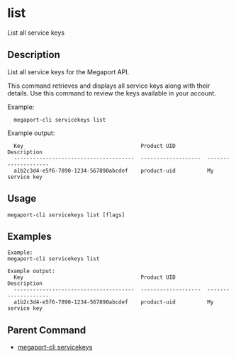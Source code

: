 # list

List all service keys

## Description

List all service keys for the Megaport API.

This command retrieves and displays all service keys along with their details.
Use this command to review the keys available in your account.

Example:
```
  megaport-cli servicekeys list

```

Example output:
```
  Key                                     Product UID          Description
  --------------------------------------  -------------------  --------------------
  a1b2c3d4-e5f6-7890-1234-567890abcdef    product-uid          My service key

```



## Usage

```
megaport-cli servicekeys list [flags]
```

## Examples

```
Example:
megaport-cli servicekeys list

Example output:
  Key                                     Product UID          Description
  --------------------------------------  -------------------  --------------------
  a1b2c3d4-e5f6-7890-1234-567890abcdef    product-uid          My service key
```

## Parent Command

* [megaport-cli servicekeys](megaport-cli_servicekeys.md)







